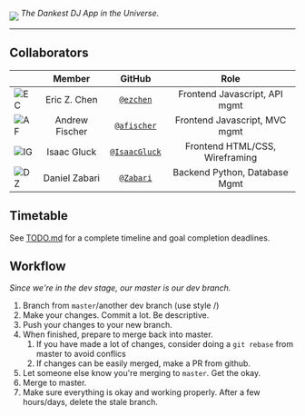 <p><img src="http://i.imgur.com/HhAIJc8.png" align="middle"> <i>The Dankest DJ App in the Universe.</i> </p>


-----



## Collaborators
|                                       |   **Member**   |                   **GitHub**                 |            **Role**            |
|---------------------------------------|:--------------:|:--------------------------------------------:|:------------------------------:|
| ![EC](http://i.imgur.com/NY22s6r.png) | Eric Z. Chen   |[`@ezchen`](https://github.com/ezchen)        | Frontend Javascript, API mgmt  |
| ![AF](http://i.imgur.com/a150nV8.png) | Andrew Fischer |[`@afischer`](https://github.com/afischer)    | Frontend Javascript, MVC mgmt  |
| ![IG](http://i.imgur.com/d5Kksg4.png) | Isaac Gluck    |[`@IsaacGluck`](https://github.com/IsaacGluck)| Frontend HTML/CSS, Wireframing |
| ![DZ](http://i.imgur.com/f8pAznc.png) | Daniel Zabari  |[`@Zabari`](https://github.com/Zabari)        | Backend Python, Database Mgmt  |

## Timetable
See [TODO.md](https://github.com/afischer/vynl/blob/master/TODO.md) for a complete timeline and goal completion deadlines.

## Workflow
*Since we're in the dev stage, our master is our dev branch.*

1. Branch from `master`/another dev branch (use style <yourname>/<branchdiscription>)
2. Make your changes. Commit a lot. Be descriptive.
3. Push your changes to your new branch.
4. When finished, prepare to merge back into master.
    1. If you have made a lot of changes, consider doing a `git rebase` from master to avoid conflics
    2. If changes can be easily merged, make a PR from github.
5. Let someone else know you're merging to `master`. Get the okay.
6. Merge to master.
7. Make sure everything is okay and working properly. After a few hours/days, delete the stale branch.
